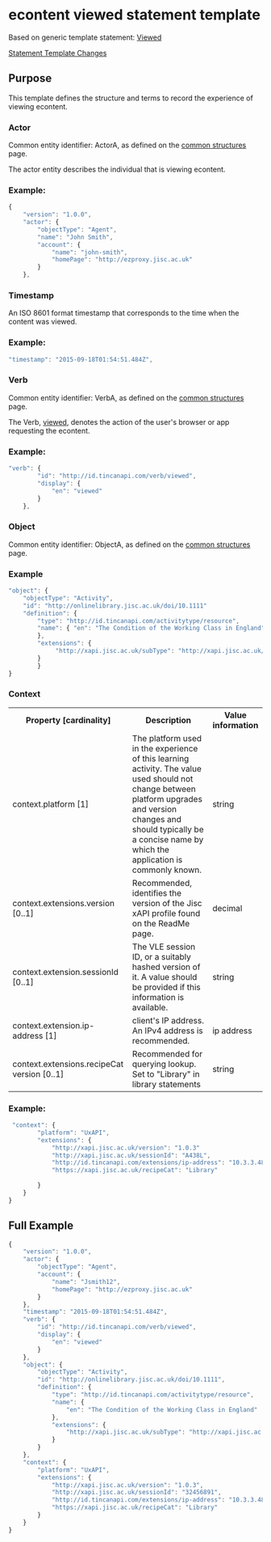 # econtent viewed statement template

Based on generic template statement: [Viewed](/generic/view.md)

[Statement Template Changes](/version_changes.md#econtent)

## Purpose
This template defines the structure and terms to record the experience of viewing econtent.

### Actor
Common entity identifier:  ActorA, as defined on the [common structures](/common_structures.md#actora) page.

The actor entity describes the individual that is viewing econtent.

### Example:

``` Javascript
{
    "version": "1.0.0",
    "actor": {
        "objectType": "Agent",
        "name": "John Smith",
        "account": {
            "name": "john-smith",
            "homePage": "http://ezproxy.jisc.ac.uk"
        }
    },
```

### Timestamp
An ISO 8601 format timestamp that corresponds to the time when the content was viewed.

### Example:

``` javascript
"timestamp": "2015-09-18T01:54:51.484Z",
`````` 

### Verb
Common entity identifier: VerbA, as defined on the [common structures](/common_structures.md#verba) page.

The Verb, [viewed](/vocabulary.md#verbs), denotes the action of the user's browser or app requesting the econtent.

### Example:

``` javascript
"verb": {
        "id": "http://id.tincanapi.com/verb/viewed",
        "display": {
            "en": "viewed"
        }
    },
```


### Object
Common entity identifier: ObjectA, as defined on the [common structures](/common_structures.md#objecta) page.

### Example

``` javascript
"object": {
	"objectType": "Activity",
	"id": "http://onlinelibrary.jisc.ac.uk/doi/10.1111"   	 	
	"definition": {
		"type": "http://id.tincanapi.com/activitytype/resource",			
		"name": { "en": "The Condition of the Working Class in England"
		},
		"extensions": {
     		 "http://xapi.jisc.ac.uk/subType": "http://xapi.jisc.ac.uk/journal"
	 	}
    	}
}
```





### Context

<table>
	<tr><th>Property [cardinality]</th><th>Description</th><th>Value information</</th></tr>
	<tr>
		<td>context.platform [1]</td>
		<td>The platform used in the experience of this learning activity. The value used should not change between platform upgrades and version changes and should typically be a concise name by which the application is commonly known.</td>
		<td>string</td>
	</tr>	
	<tr>
		<td>context.extensions.version [0..1]</td>
		<td>Recommended, identifies the version of the Jisc xAPI profile found on the ReadMe page. <br/></td>
		<td>decimal</td>
	</tr>
	<tr>
		<td>context.extension.sessionId [0..1]</td>
		<td>The VLE session ID, or a suitably hashed version of it. A value should be provided if this information is available.</td>
		<td>string</td>
	<tr> 
		<td>context.extension.ip-address [1]</td>
		<td>client's IP address. An IPv4 address is recommended.</td>
		<td>ip address</td>
	</tr>
	<tr>
		<td>context.extensions.recipeCat version [0..1]</td>
		<td>Recommended for querying lookup. Set to "Library" in library statements <br/></td>
		<td>string</td>
	</tr>
</table>

### Example:

``` javascript
 "context": {
		"platform": "UxAPI",
		"extensions": {
			"http://xapi.jisc.ac.uk/version": "1.0.3"
			"http://xapi.jisc.ac.uk/sessionId": "A438L",
			"http://id.tincanapi.com/extensions/ip-address": "10.3.3.48",
			"https://xapi.jisc.ac.uk/recipeCat": "Library"
			
		}
	}
}
```


## Full Example
``` javascript
{
	"version": "1.0.0",
	"actor": {
		"objectType": "Agent",
		"account": {
			"name": "Jsmith12",
			"homePage": "http://ezproxy.jisc.ac.uk"
		}
	},
	"timestamp": "2015-09-18T01:54:51.484Z",
	"verb": {
		"id": "http://id.tincanapi.com/verb/viewed",
		"display": {
			"en": "viewed"
		}
	},
	"object": {
		"objectType": "Activity",
		"id": "http://onlinelibrary.jisc.ac.uk/doi/10.1111",
		"definition": {
			"type": "http://id.tincanapi.com/activitytype/resource",
			"name": {
				"en": "The Condition of the Working Class in England"
			},
			"extensions": {
				"http://xapi.jisc.ac.uk/subType": "http://xapi.jisc.ac.uk/journal"
			}
		}
	},	
	"context": {
		"platform": "UxAPI",
		"extensions": {
			"http://xapi.jisc.ac.uk/version": "1.0.3",
			"http://xapi.jisc.ac.uk/sessionId": "32456891",
			"http://id.tincanapi.com/extensions/ip-address": "10.3.3.48",
			"https://xapi.jisc.ac.uk/recipeCat": "Library"
		}
	}
}
```
